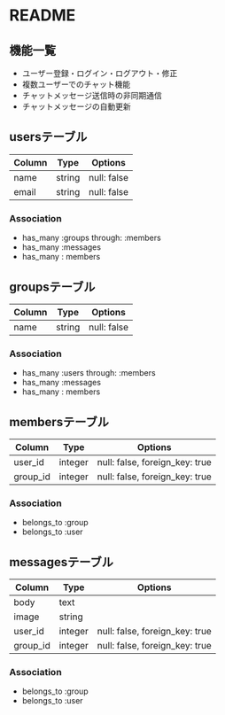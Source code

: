 # README

## 機能一覧
  - ユーザー登録・ログイン・ログアウト・修正
  - 複数ユーザーでのチャット機能
  - チャットメッセージ送信時の非同期通信
  - チャットメッセージの自動更新

## usersテーブル

|Column|Type|Options|
|------|----|-------|
|name|string|null: false|
|email|string|null: false|

### Association
- has_many :groups through: :members
- has_many :messages
- has_many : members


## groupsテーブル

|Column|Type|Options|
|------|----|-------|
|name|string|null: false|

### Association
- has_many :users through: :members
- has_many :messages
- has_many : members


## membersテーブル

|Column|Type|Options|
|------|----|-------|
|user_id|integer|null: false, foreign_key: true|
|group_id|integer|null: false, foreign_key: true|

### Association
- belongs_to :group
- belongs_to :user


## messagesテーブル

|Column|Type|Options|
|------|----|-------|
|body|text||
|image|string||
|user_id|integer|null: false, foreign_key: true|
|group_id|integer|null: false, foreign_key: true|

### Association
- belongs_to :group
- belongs_to :user
